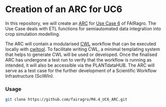 # Creation of an ARC for UC6
In this repository, we will create an [ARC](https://www.nfdi4plants.de/content/learn-more/annotated-research-context.html) for [Use Case 6](https://github.com/fairagro/uc6_csmTools/tree/main) of FAIRagro. The Use Case deals with ETL functions for semiautomated data integration into crop simulation modelling.

The ARC will contain a modularised [CWL](https://www.commonwl.org/) workflow that can be executed locally with [cwltool](https://github.com/common-workflow-language/cwltool). To facilitate writing CWL, a minimal templating system that helps to generate CWL will be used or developed. Once the finalised ARC has undergone a test run to verify that the workflow is running as intended, it will also be accessible via the PLANTdataHUB. The ARC will serve as a test case for the further development of a Scientific Workflow Infrastructure (SciWIn). 

### Usage
```bash
git clone https://github.com/fairagro/M4.4_UC6_ARC.git
```
